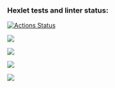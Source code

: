 ### Hexlet tests and linter status:
[![Actions Status](https://github.com/Sckandinav/frontend-project-44/workflows/hexlet-check/badge.svg)](https://github.com/Sckandinav/frontend-project-44/actions)

<a href="https://codeclimate.com/github/Sckandinav/frontend-project-44/maintainability"><img src="https://api.codeclimate.com/v1/badges/a1362095d45839ae24ea/maintainability" /></a>

<a href="https://asciinema.org/a/aTyGf0TaquRCVO3aPpQ2gsDIz" target="_blank"><img src="https://asciinema.org/a/aTyGf0TaquRCVO3aPpQ2gsDIz.svg" /></a>

<a href="https://asciinema.org/a/570210" target="_blank"><img src="https://asciinema.org/a/570210.svg" /></a>

<a href="https://asciinema.org/a/570431" target="_blank"><img src="https://asciinema.org/a/570431.svg" /></a>